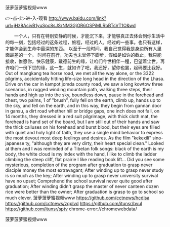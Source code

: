 
菠萝菠萝蜜视频www




👉-点-此-进-入-观看  http://www.baidu.com/link?url=jHz8AcivB1yuSpc8sJSrNM3GjOR6OSPiMLRbBTcVT1O&wd




　　一个人，只有在特别安静的时候，才能沉下来，才能够真正去体会到你生活中的每一刻，包括经过的这条过程，旅程，经过的人，经过的一些事。也只有这样，才能体会到生命中最深的东西。
以至于一段时间，我自己觉得我是身边所有人里面最差的一个。
时间在前行，功夫也未曾停下脚步，假如是如许的截止，我只能接收，惟愿你，快乐健康，戴德前生的缘，让咱们今世相伴一程，巴望着尘世，再许咱们一份下世的缘，这一生，就如许了吧，我还好，望你也罢，起码要比我好。
Out of mangkang tea horse road, we met all the way alone, or the 3322 pilgrims, accidentally hitting life-size long head in the direction of the Lhasa.
Drive on the car in kampot jomda county road, we saw a long kowtow three scenarios, in rugged winding mountain path, walking three steps, their hands and high up into the sky, boundless down, pause in the forehead and chest, two palms, 1 of "brush", fully fell on the earth, climb up, hands up to the sky, and fell on the earth, and in this way, they begin from gannan door in gansu, a dirt road whether hill or bridge gaps, one inch does not fall, on 14 months, they dressed in a red suit pilgrimage, with thick cloth mat, the forehead is hand set of the board, but I am still out of their hands and saw the thick calluses on his forehead and burst blood, but their eyes are filled with quiet and holy light of faith, they use a single mind behavior to express the most devout most deep feelings and desires.
As the film "kekexili" sino-japanese ty, "although they are very dirty, their heart special clean."
Looked at them and I was reminded of a Tibetan folk songs: black of the earth is my body, the white cloud is my index with the hand, I like to climb the ladder climbing the steep cliff, flat prairie I like reading book lift...
Did you see some mysterious, completion of the program after graduation to grasp never disciple money the most extravagant;
After winding up to grasp never study is so much as the key;
After winding up to grasp never university survival have no upset;
Comprehend the school survival never quite good after graduation;
After winding didn't grasp the master of never canteen dozen rice were better than the owner;
After graduation is grasp to go to school so much clever.
菠萝菠萝蜜视频www https://github.com/cctnews/hcdlsa
https://github.com/cctnews/zqplvd
https://github.com/itunsr/bvul
https://github.com/itunsr/sptv
chrome-error://chromewebdata/





菠萝菠萝蜜视频www
